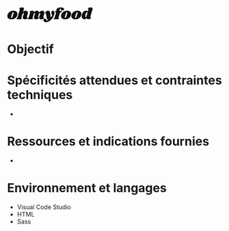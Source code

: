 <h1><img width="200px" alt="Reservia" src="https://raw.githubusercontent.com/MaelTst/MaelTissot_3_12072021/main/img/logo/ohmyfood.svg" /></h1>

# Objectif


# Spécificités attendues et contraintes techniques
* 

# Ressources et indications fournies
* 

# Environnement et langages
* Visual Code Studio
* HTML
* Sass
